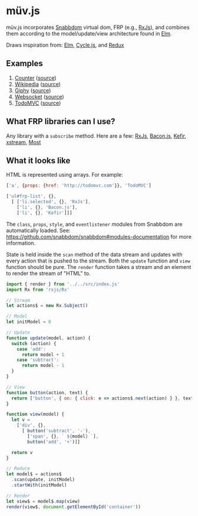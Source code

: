# müv.js

müv.js incorporates [Snabbdom](https://github.com/snabbdom/snabbdom) virtual dom, FRP (e.g., [RxJs](http://reactivex.io/)), and combines them according to the model/update/view architecture found in [Elm](https://github.com/evancz/elm-architecture-tutorial).

Draws inspiration from: [Elm](https://github.com/evancz/elm-architecture-tutorial), [Cycle.js](https://cycle.js.org/), and [Redux](http://redux.js.org/)

## Examples

1. [Counter](https://dubiousdavid.github.io/muv.js/examples/counter/) ([source](https://github.com/dubiousdavid/muv.js/blob/master/examples/counter/index.js))
2. [Wikipedia](https://dubiousdavid.github.io/muv.js/examples/wikipedia/) ([source](https://github.com/dubiousdavid/muv.js/blob/master/examples/wikipedia/index.js))
3. [Giphy](https://dubiousdavid.github.io/muv.js/examples/giphy/) ([source](https://github.com/dubiousdavid/muv.js/blob/master/examples/giphy/index.js))
4. [Websocket](https://dubiousdavid.github.io/muv.js/examples/websocket/) ([source](https://github.com/dubiousdavid/muv.js/blob/master/examples/websocket/index.js))
5. [TodoMVC](https://dubiousdavid.github.io/muv.js/examples/todomvc/) ([source](https://github.com/dubiousdavid/muv.js/blob/master/examples/todomvc/index.js))

## What FRP libraries can I use?

Any library with a `subscribe` method. Here are a few: [RxJs](http://reactivex.io/), [Bacon.js](https://baconjs.github.io/), [Kefir](http://rpominov.github.io/kefir), [xstream](http://staltz.com/xstream/), [Most](https://github.com/cujojs/most)

## What it looks like

HTML is represented using arrays. For example:

```javascript
['a', {props: {href: 'http://todomvc.com'}}, 'TodoMVC']
```

```javascript
['ul#frp-list', {},
  [ ['li.selected', {}, 'RxJs'],
    ['li', {}, 'Bacon.js'],
    ['li', {}, 'Kefir']]]
```

The `class`, `props`, `style`, and `eventlistener` modules from Snabbdom are automatically loaded. See: https://github.com/snabbdom/snabbdom#modules-documentation for more information.

State is held inside the `scan` method of the data stream and updates with every action that is pushed to the stream. Both the `update` function and `view` function should be pure. The `render` function takes a stream and an element to render the stream of "HTML" to.

```Javascript
import { render } from '../../src/index.js'
import Rx from 'rxjs/Rx'

// Stream
let actions$ = new Rx.Subject()

// Model
let initModel = 0

// Update
function update(model, action) {
  switch (action) {
    case 'add':
      return model + 1
    case 'subtract':
      return model - 1
  }
}

// View
function button(action, text) {
  return ['button', { on: { click: e => actions$.next(action) } }, text]
}

function view(model) {
  let v =
    ['div', {},
      [ button('subtract', '-'),
        ['span', {}, ` ${model} `],
        button('add', '+')]]

  return v
}

// Reduce
let model$ = actions$
  .scan(update, initModel)
  .startWith(initModel)

// Render
let view$ = model$.map(view)
render(view$, document.getElementById('container'))
```
